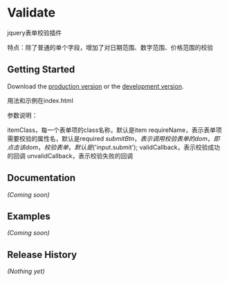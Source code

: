 # Validate

jquery表单校验插件

特点：除了普通的单个字段，增加了对日期范围、数字范围、价格范围的校验

## Getting Started
Download the [production version][min] or the [development version][max].

[min]: https://raw.github.com/jessiehan/form-validate/master/dist/validate.min.js
[max]: https://raw.github.com/jessiehan/form-validate/master/dist/validate.js

用法和示例在index.html

参数说明：

itemClass，每一个表单项的class名称，默认是item
requireName，表示表单项需要校验的属性名，默认是required
$submitBtn，表示调用校验表单的dom，即点击该dom，校验表单，默认是$('input.submit');
validCallback，表示校验成功的回调
unvalidCallback，表示校验失败的回调



## Documentation
_(Coming soon)_

## Examples
_(Coming soon)_

## Release History
_(Nothing yet)_

